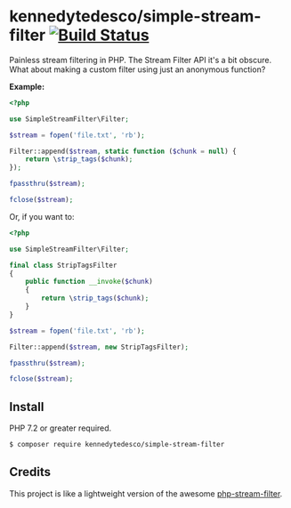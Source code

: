 # kennedytedesco/simple-stream-filter [![Build Status](https://travis-ci.org/KennedyTedesco/simple-stream-filter.svg?branch=master)](https://travis-ci.org/KennedyTedesco/simple-stream-filter)

Painless stream filtering in PHP. The Stream Filter API it's a bit obscure. What about making a custom filter using just an anonymous function?

**Example:**

```php
<?php

use SimpleStreamFilter\Filter;

$stream = fopen('file.txt', 'rb');

Filter::append($stream, static function ($chunk = null) {
    return \strip_tags($chunk);
});

fpassthru($stream);

fclose($stream);
```

Or, if you want to:

```php
<?php

use SimpleStreamFilter\Filter;

final class StripTagsFilter
{
    public function __invoke($chunk)
    {
        return \strip_tags($chunk);
    }
}

$stream = fopen('file.txt', 'rb');

Filter::append($stream, new StripTagsFilter);

fpassthru($stream);

fclose($stream);
```

## Install

PHP 7.2 or greater required.

```bash
$ composer require kennedytedesco/simple-stream-filter
```

## Credits

This project is like a lightweight version of the awesome [php-stream-filter](https://github.com/clue/php-stream-filter).
